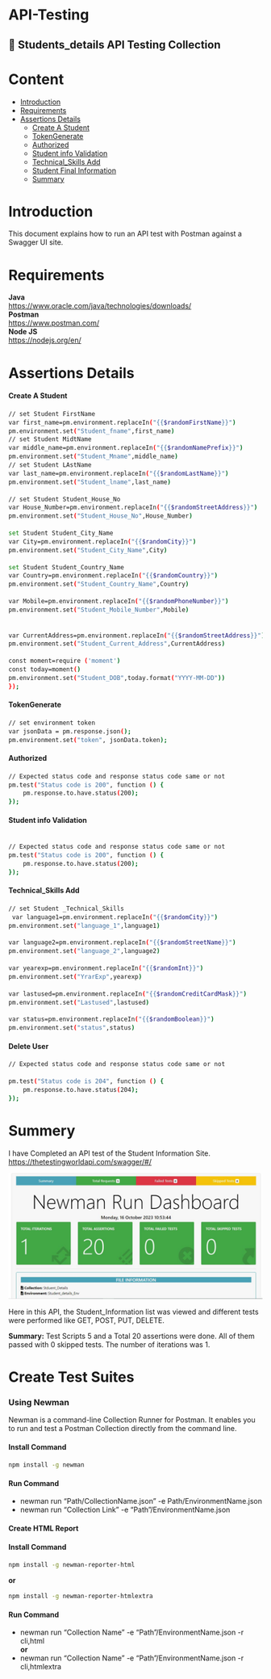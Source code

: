 # API-Testing
## 🚀 Students_details API Testing Collection
# Content    
- [Introduction](https://github.com/Tashfiquzzaman/API-Testing#Introduction)    
- [Requirements](https://github.com/Tashfiquzzaman/API-Testing#requirements)      
- [Assertions Details](https://github.com/Tashfiquzzaman/API-Testing#assertions-details)   
  - [Create A Student](https://github.com/Tashfiquzzaman/API-Testing#Create-A-Student)   
  - [TokenGenerate](https://github.com/Tashfiquzzaman/API-Testing#TokenGenerate)   
  - [Authorized](https://github.com/Tashfiquzzaman/API-Testing#Authorized)   
  - [Student info Validation](https://github.com/Tashfiquzzaman/API-Testing#Student-info-Validation)   
  - [Technical_Skills Add ](https://github.com/Tashfiquzzaman/API-Testing#Technical-Skills-Add )    
  - [Student Final Information](https://github.comTashfiquzzaman/API-Testing#Student-Final-Information)      
  - [Summary](https://github.com/Tashfiquzzaman/API-Testing#summery)    

# Introduction
This document explains how to run an API test with Postman against a Swagger UI site.    

# Requirements  
**Java**  
https://www.oracle.com/java/technologies/downloads/   
**Postman**   
https://www.postman.com/   
**Node JS**   
https://nodejs.org/en/    

# Assertions Details    
#### Create A Student        
```bash
// set Student FirstName
var first_name=pm.environment.replaceIn("{{$randomFirstName}}")
pm.environment.set("Student_fname",first_name)
// set Student MidtName
var middle_name=pm.environment.replaceIn("{{$randomNamePrefix}}")
pm.environment.set("Student_Mname",middle_name)
// set Student LAstName
var last_name=pm.environment.replaceIn("{{$randomLastName}}")
pm.environment.set("Student_lname",last_name)

// set Student Student_House_No
var House_Number=pm.environment.replaceIn("{{$randomStreetAddress}}")
pm.environment.set("Student_House_No",House_Number)

set Student Student_City_Name
var City=pm.environment.replaceIn("{{$randomCity}}")
pm.environment.set("Student_City_Name",City)

set Student Student_Country_Name
var Country=pm.environment.replaceIn("{{$randomCountry}}")
pm.environment.set("Student_Country_Name",Country)

var Mobile=pm.environment.replaceIn("{{$randomPhoneNumber}}")
pm.environment.set("Student_Mobile_Number",Mobile)


var CurrentAddress=pm.environment.replaceIn("{{$randomStreetAddress}}")
pm.environment.set("Student_Current_Address",CurrentAddress)

const moment=require ('moment')
const today=moment()
pm.environment.set("Student_DOB",today.format("YYYY-MM-DD"))
});
```  
#### TokenGenerate 
```bash   
// set environment token
var jsonData = pm.response.json();
pm.environment.set("token", jsonData.token);
```    
#### Authorized  
```bash
// Expected status code and response status code same or not
pm.test("Status code is 200", function () {
    pm.response.to.have.status(200);
});

```   
#### Student info Validation     
```bash

// Expected status code and response status code same or not
pm.test("Status code is 200", function () {
    pm.response.to.have.status(200);
});
```   
#### Technical_Skills Add    
```bash
// set Student _Technical_Skills 
 var language1=pm.environment.replaceIn("{{$randomCity}}")
pm.environment.set("language_1",language1)

var language2=pm.environment.replaceIn("{{$randomStreetName}}")
pm.environment.set("language_2",language2)

var yearexp=pm.environment.replaceIn("{{$randomInt}}")
pm.environment.set("YrarExp",yearexp)

var lastused=pm.environment.replaceIn("{{$randomCreditCardMask}}")
pm.environment.set("Lastused",lastused)

var status=pm.environment.replaceIn("{{$randomBoolean}}")
pm.environment.set("status",status)


```
#### Delete User   

```bash
// Expected status code and response status code same or not

pm.test("Status code is 204", function () {
    pm.response.to.have.status(204);
});
```
# Summery    
I have Completed an API test of the Student Information Site.   
https://thetestingworldapi.com/swagger/#/     
<p align="center">
  <img src="https://github.com/Tashfiquzzaman/API-Testing-/blob/78bf08dbda7dcb096d6a50edbb8becd8eb7020f9/Report/Capture.JPG" />
</p>
 
Here in this API, the Student_Information list was viewed and different tests were performed like GET, POST, PUT, DELETE.

**Summary:** Test Scripts 5 and a Total 20 assertions were done. All of them passed with 0 skipped tests. The number of iterations was 1.


# Create Test Suites   

### Using Newman   


  Newman is a command-line Collection Runner for Postman. It enables you to run and test a Postman Collection directly from the command line.
#### Install Command    
```bash
npm install -g newman    
```
#### Run Command    
- newman run “Path/CollectionName.json” -e Path/EnvironmentName.json
- newman run “Collection Link” -e “Path”/EnvironmentName.json    

#### Create HTML Report  
 
#### Install Command      
```bash
npm install -g newman-reporter-html
```
**or**   
```bash
npm install -g newman-reporter-htmlextra    
```
#### Run Command      
- newman run “Collection Name” -e “Path”/EnvironmentName.json -r cli,html    
**or**    
- newman run “Collection Name” -e “Path”/EnvironmentName.json -r cli,htmlextra    

